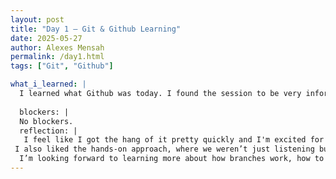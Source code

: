 ```yaml
---
layout: post
title: "Day 1 – Git & Github Learning"
date: 2025-05-27
author: Alexes Mensah
permalink: /day1.html
tags: ["Git", "Github"]

what_i_learned: |
  I learned what Github was today. I found the session to be very informative and engaging! One of the most important takeaways was understanding that a commit acts like a recorded snapshot of the changes made to a file or project. Each commit creates a unique version that developers can refer back to if needed, which is especially helpful when working on large projects or collaborating with others. We practiced creating a repository, making changes, and using commit messages to describe those changes clearly.
  
  blockers: |
  No blockers.
  reflection: | 
   I feel like I got the hang of it pretty quickly and I'm excited for what's to come. The instructions were clear and concise, which made it easier to follow along and stay engaged. I appreciate how the session broke down the concepts step by step, especially since this was my first time working with Git and GitHub. 
 I also liked the hands-on approach, where we weren’t just listening but actually practicing how to create repositories, make commits, and push changes. That helped me build confidence.
  I’m looking forward to learning more about how branches work, how to collaborate with teammates through pull requests, and how to use GitHub for managing real-world projects. 
---
```

